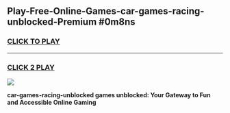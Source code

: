 
## Play-Free-Online-Games-car-games-racing-unblocked-Premium #0m8ns
<h3>
<a href="https://premium.freeplayer.one?title=car-games-racing-unblocked&ref=8M">CLICK TO PLAY</a></h3>
<hr>

<h3>
<a href="https://premium.freeplayer.one?title=car-games-racing-unblocked&ref=8M">CLICK 2 PLAY</a>
  
</h3>

<a href="https://premium.freeplayer.one?title=car-games-racing-unblocked&ref=8M"><img src="https://clearcache.store/games.png"></a>


**car-games-racing-unblocked games unblocked: Your Gateway to Fun and Accessible Online Gaming**
